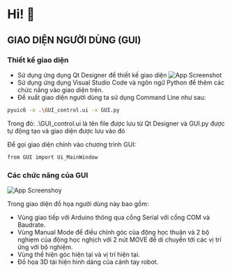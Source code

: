 
# Hi! 👋
## GIAO DIỆN NGƯỜI DÙNG (GUI)
### Thiết kế giao diện
- Sử dụng ứng dụng Qt Designer để thiết kế giao diện
![App Screenshot](https://github.com/user-attachments/assets/a79a8f34-55b2-4922-a6e2-1b2952cc4c3c)
- Sử dụng ứng dụng Visual Studio Code và ngôn ngữ Python để thêm các chức năng vào giao diện trên.
- Để xuất giao diện người dùng ta sử dụng Command Line như sau:
```bash
pyuic6 -o .\GUI_control.ui -x GUI.py
``` 

Trong đó: 
.\GUI_control.ui là tên file được lưu từ Qt Designer và GUI.py được tự động tạo và giao diện được lưu vào đó

Để gọi giao diện chính vào chương trình GUI:
```bash
from GUI import Ui_MainWindow
``` 
### Các chức năng của GUI

![App Screenshoy](https://github.com/user-attachments/assets/f4d6e692-5197-47a2-8007-f17ee9e2a93d)

Trong giao diện đồ họa người dùng này bao gồm:
- Vùng giao tiếp với Arduino thông qua cổng Serial với cổng COM và Baudrate. 
- Vùng Manual Mode để điều chỉnh góc của động học thuận và 2 bộ nghiẹm của động học nghịch với 2 nút MOVE để di chuyển tới các vị trí ứng với bộ nghiệm. 
- Vùng thể hiện góc hiện tại và vị trí hiện tại. 
- Đồ họa 3D tái hiện hình dáng của cánh tay robot.





